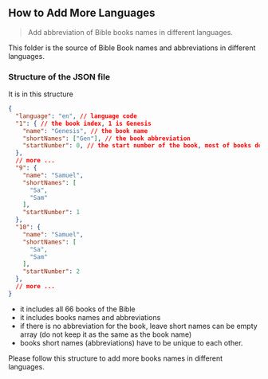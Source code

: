 ## How to Add More Languages
> Add abbreviation of Bible books names in different languages.

This folder is the source of Bible Book names and abbreviations in different languages.


### Structure of the JSON file
It is in this structure 

```json
{
  "language": "en", // language code
  "1": { // the book index, 1 is Genesis
    "name": "Genesis", // the book name
    "shortNames": ["Gen"], // the book abbreviation
    "startNumber": 0, // the start number of the book, most of books does not have this, leave it empty or 0, but some books like Timothy has 1 and 2, so we need to set it to 1/2
  },
  // more ...
  "9": {
    "name": "Samuel",
    "shortNames": [
      "Sa",
      "Sam"
    ],
    "startNumber": 1
  },
  "10": {
    "name": "Samuel",
    "shortNames": [
      "Sa",
      "Sam"
    ],
    "startNumber": 2
  },
  // more ...
}
```

- it includes all 66 books of the Bible
- it includes books names and abbreviations
- if there is no abbreviation for the book, leave short names can be empty array (do not keep it as the same as the book name)
- books short names (abbreviations) have to be unique to each other.


Please follow this structure to add more books names in different languages.